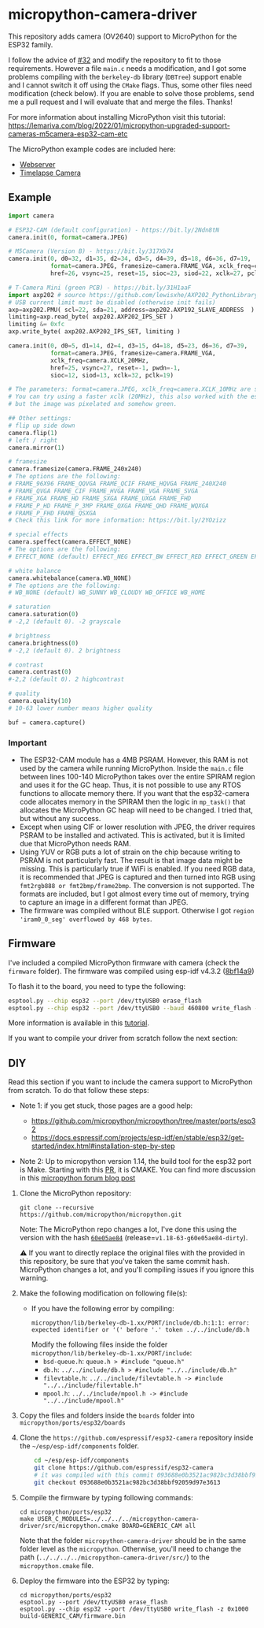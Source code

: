 # micropython-camera-driver

This repository adds camera (OV2640) support to MicroPython for the ESP32 family.

I follow the advice of [#32](https://github.com/lemariva/micropython-camera-driver/issues/32) and modify the repository to fit to those requirements. However a file `main.c` needs a modification, and I got some problems compiling with the `berkeley-db` library (`DBTree`) support enable and I cannot switch it off using the `CMake` flags. Thus, some other files need modification (check below). If you are enable to solve those problems, send me a pull request and I will evaluate that and merge the files. Thanks! 

For more information about installing MicroPython visit this tutorial: https://lemariva.com/blog/2022/01/micropython-upgraded-support-cameras-m5camera-esp32-cam-etc

The MicroPython example codes are included here:
* [Webserver](https://github.com/lemariva/upyCam)
* [Timelapse Camera](https://github.com/lemariva/upyCam/tree/timelapse-camera)


## Example
```python
import camera

# ESP32-CAM (default configuration) - https://bit.ly/2Ndn8tN
camera.init(0, format=camera.JPEG)  

# M5Camera (Version B) - https://bit.ly/317Xb74
camera.init(0, d0=32, d1=35, d2=34, d3=5, d4=39, d5=18, d6=36, d7=19,
            format=camera.JPEG, framesize=camera.FRAME_VGA, xclk_freq=camera.XCLK_10MHz,
            href=26, vsync=25, reset=15, sioc=23, siod=22, xclk=27, pclk=21)   #M5CAMERA

# T-Camera Mini (green PCB) - https://bit.ly/31H1aaF
import axp202 # source https://github.com/lewisxhe/AXP202_PythonLibrary
# USB current limit must be disabled (otherwise init fails)
axp=axp202.PMU( scl=22, sda=21, address=axp202.AXP192_SLAVE_ADDRESS  )
limiting=axp.read_byte( axp202.AXP202_IPS_SET )
limiting &= 0xfc
axp.write_byte( axp202.AXP202_IPS_SET, limiting )

camera.init(0, d0=5, d1=14, d2=4, d3=15, d4=18, d5=23, d6=36, d7=39,
            format=camera.JPEG, framesize=camera.FRAME_VGA, 
            xclk_freq=camera.XCLK_20MHz,
            href=25, vsync=27, reset=-1, pwdn=-1,
            sioc=12, siod=13, xclk=32, pclk=19)

# The parameters: format=camera.JPEG, xclk_freq=camera.XCLK_10MHz are standard for all cameras.
# You can try using a faster xclk (20MHz), this also worked with the esp32-cam and m5camera
# but the image was pixelated and somehow green.

## Other settings:
# flip up side down
camera.flip(1)
# left / right
camera.mirror(1)

# framesize
camera.framesize(camera.FRAME_240x240)
# The options are the following:
# FRAME_96X96 FRAME_QQVGA FRAME_QCIF FRAME_HQVGA FRAME_240X240
# FRAME_QVGA FRAME_CIF FRAME_HVGA FRAME_VGA FRAME_SVGA
# FRAME_XGA FRAME_HD FRAME_SXGA FRAME_UXGA FRAME_FHD
# FRAME_P_HD FRAME_P_3MP FRAME_QXGA FRAME_QHD FRAME_WQXGA
# FRAME_P_FHD FRAME_QSXGA
# Check this link for more information: https://bit.ly/2YOzizz

# special effects
camera.speffect(camera.EFFECT_NONE)
# The options are the following:
# EFFECT_NONE (default) EFFECT_NEG EFFECT_BW EFFECT_RED EFFECT_GREEN EFFECT_BLUE EFFECT_RETRO

# white balance
camera.whitebalance(camera.WB_NONE)
# The options are the following:
# WB_NONE (default) WB_SUNNY WB_CLOUDY WB_OFFICE WB_HOME

# saturation
camera.saturation(0)
# -2,2 (default 0). -2 grayscale 

# brightness
camera.brightness(0)
# -2,2 (default 0). 2 brightness

# contrast
camera.contrast(0)
#-2,2 (default 0). 2 highcontrast

# quality
camera.quality(10)
# 10-63 lower number means higher quality

buf = camera.capture()

```

### Important
* The ESP32-CAM module has a 4MB PSRAM. However, this RAM is not used by the camera while running MicroPython. Inside the `main.c` file between lines 100-140 MicroPython takes over the entire SPIRAM region and uses it for the GC heap. Thus, it is not possible to use any RTOS functions to allocate memory there. If you want that the esp32-camera code allocates memory in the SPIRAM then the logic in `mp_task()` that allocates the MicroPython GC heap will need to be changed. I tried that, but without any success.
* Except when using CIF or lower resolution with JPEG, the driver requires PSRAM to be installed and activated. This is activated, but it is limited due that MicroPython needs RAM.
* Using YUV or RGB puts a lot of strain on the chip because writing to PSRAM is not particularly fast. The result is that image data might be missing. This is particularly true if WiFi is enabled. If you need RGB data, it is recommended that JPEG is captured and then turned into RGB using `fmt2rgb888 or fmt2bmp/frame2bmp`. The conversion is not supported. The formats are included, but I got almost every time out of memory, trying to capture an image in a different format than JPEG.
* The firmware was compiled without BLE support. Otherwise I got `region 'iram0_0_seg' overflowed by 468 bytes`.

## Firmware

I've included a compiled MicroPython firmware with camera (check the `firmware` folder). The firmware was compiled using esp-idf v4.3.2 ([8bf14a9](https://github.com/espressif/esp-idf/commit/8bf14a9238329954c7c5062eeeda569529aedf75))


To flash it to the board, you need to type the following:
```sh
esptool.py --chip esp32 --port /dev/ttyUSB0 erase_flash
esptool.py --chip esp32 --port /dev/ttyUSB0 --baud 460800 write_flash -z 0x1000 micropython_cmake_60e05ae_esp32_idf4_4_camera.bin
```
More information is available in this [tutorial](https://lemariva.com/blog/2022/01/micropython-upgraded-support-cameras-m5camera-esp32-cam-etc).

If you want to compile your driver from scratch follow the next section:

## DIY

Read this section if you want to include the camera support to MicroPython from scratch. To do that follow these steps:
  
- Note 1: if you get stuck, those pages are a good help:
  - https://github.com/micropython/micropython/tree/master/ports/esp32
  - https://docs.espressif.com/projects/esp-idf/en/stable/esp32/get-started/index.html#installation-step-by-step

- Note 2: Up to micropython version 1.14, the build tool for the esp32 port is Make. Starting with this [PR](https://github.com/micropython/micropython/pull/6892), it is CMAKE. You can find more discussion in this [micropython forum blog post](https://forum.micropython.org/viewtopic.php?f=18&t=9820)


1. Clone the MicroPython repository:
    ```
    git clone --recursive https://github.com/micropython/micropython.git
    ```
    Note: The MicroPython repo changes a lot, I've done this using the version with the hash [`60e05ae84`](https://github.com/micropython/micropython/commit/60e05ae84ec08c06e3f9d9051339811641479a94) (release=`v1.18-63-g60e05ae84-dirty`).

    :warning: If you want to directly replace the original files with the provided in this repository, be sure that you've taken the same commit hash. MicroPython changes a lot, and you'll compiling issues if you ignore this warning.

2. Make the following modification on following file(s):
    * If you have the following error by compiling: 
        ```
        micropython/lib/berkeley-db-1.xx/PORT/include/db.h:1:1: error: expected identifier or '(' before '.' token ../../include/db.h
        ```
        Modify the following files inside the folder `micropython/lib/berkeley-db-1.xx/PORT/include`:
        * `bsd-queue.h`: `queue.h > #include "queue.h"`
        * `db.h`: `../../include/db.h > #include "../../include/db.h"`
        * `filevtable.h`: `../../include/filevtable.h -> #include "../../include/filevtable.h"`
        * `mpool.h`: `../../include/mpool.h -> #include "../../include/mpool.h"`
  
3. Copy the files and folders inside the `boards` folder into `micropython/ports/esp32/boards`
4. Clone the `https://github.com/espressif/esp32-camera` repository inside the `~/esp/esp-idf/components` folder.
    ```sh
        cd ~/esp/esp-idf/components
        git clone https://github.com/espressif/esp32-camera
        # it was compiled with this commit 093688e0b3521ac982bc3d38bbf92059d97e3613
        git checkout 093688e0b3521ac982bc3d38bbf92059d97e3613
    ```
5. Compile the firmware by typing following commands:
    ```
    cd micropython/ports/esp32
    make USER_C_MODULES=../../../../micropython-camera-driver/src/micropython.cmake BOARD=GENERIC_CAM all
    ```
    Note that the folder `micropython-camera-driver` should be in the same folder level as the `micropython`. Otherwise, you'll need to change the path (`../../../../micropython-camera-driver/src/`) to the `micropython.cmake` file.
6. Deploy the firmware into the ESP32 by typing:
    ```
    cd micropython/ports/esp32
    esptool.py --port /dev/ttyUSB0 erase_flash
    esptool.py --chip esp32 --port /dev/ttyUSB0 write_flash -z 0x1000 build-GENERIC_CAM/firmware.bin
    ```
